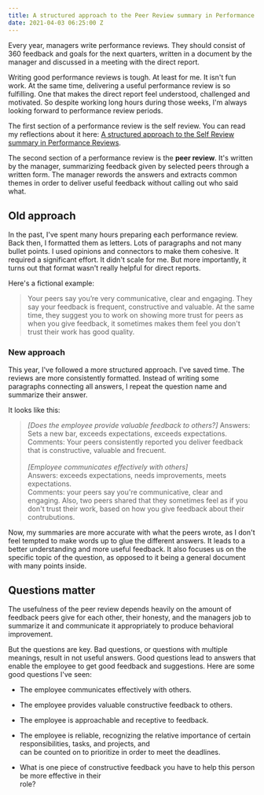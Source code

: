 ```yaml
---
title: A structured approach to the Peer Review summary in Performance Reviews
date: 2021-04-03 06:25:00 Z
---
```


Every year, managers write performance reviews. They should consist of 360 feedback and goals for the next quarters, written in a document by the manager and discussed in a meeting with the direct report.

Writing good performance reviews is tough. At least for me. It isn't fun work. At the same time, delivering a useful performance review is so fulfilling. One that makes the direct report feel understood, challenged and motivated. So despite working long hours during those weeks, I'm always looking forward to performance review periods.

The first section of a performance review is the self review. You can read my reflections about it here: [A structured approach to the Self Review summary in Performance Reviews](https://guillermodelapuente.com/blog/structured-approach-self-review-in-performance-reviews/).

The second section of a performance review is the **peer review**. It's written by the manager, summarizing feedback given by selected peers through a written form. The manager rewords the answers and extracts common themes in order to deliver useful feedback without calling out who said what.

## Old approach

In the past, I've spent many hours preparing each performance review. Back then, I formatted them as letters. Lots of paragraphs and not many bullet points. I used opinions and connectors to make them cohesive. It required a significant effort. It didn't scale for me. But more importantly, it turns out that format wasn't really helpful for direct reports. 

Here's a fictional example:

> Your peers say you’re very communicative, clear and engaging. They say your feedback is frequent, constructive and valuable. At the same time, they suggest you to work on showing more trust for peers as when you give feedback, it sometimes makes them feel you don't trust their work has good quality.

### New approach

This year, I've followed a more structured approach. I've saved time. The reviews are more consistently formatted. Instead of writing some paragraphs connecting all answers, I repeat the question name and summarize their answer. 

It looks like this:

> *\[Does the employee provide valuable feedback to others?\]*
> Answers: Sets a new bar, exceeds expectations, exceeds expectations.\
> Comments: Your peers consistently reported you deliver feedback that is constructive, valuable and frecuent.\
> \
> *\[Employee communicates effectively with others\]*\
> Answers: exceeds expectations, needs improvements, meets expectations.\
> Comments: your peers say you're communicative, clear and engaging. Also, two peers shared that they sometimes feel as if you don't trust their work, based on how you give feedback about their contrubutions.

Now, my summaries are more accurate with what the peers wrote, as I don't  feel tempted to make words up to glue the different answers. It leads to a better understanding and more useful feedback. It also focuses us on the specific topic of the question, as opposed to it being a general document with many points inside.

## Questions matter

The usefulness of the peer review depends heavily on the amount of feedback peers give for each other, their honesty, and the managers job to summarize it and communicate it appropriately to produce behavioral improvement.

But the questions are key. Bad questions, or questions with multiple meanings, result in not useful answers. Good questions lead to answers that enable the employee to get good feedback and suggestions. Here are some good questions I've seen:

* The employee communicates effectively with others.

* The employee provides valuable constructive feedback to others.

* The employee is approachable and receptive to feedback.

* The employee is reliable, recognizing the relative importance of certain responsibilities, tasks, and projects, and\
  can be counted on to prioritize in order to meet the deadlines.

* What is one piece of constructive feedback you have to help this person be more effective in their\
  role?